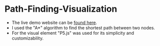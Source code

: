 # Path-Finding-Visualization
- The live demo website can be [found here](https://mohammadmitwaly.github.io/Path-Finding-Visualization/).
- I used the "A*" algorithm to find the shortest path between two nodes.
- For the visual element "P5.js" was used for its simplicity and customizability.
